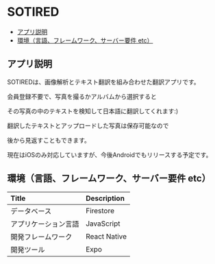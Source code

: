 # SOTIRED

-   [アプリ説明](#explanation)
-   [環境（言語、フレームワーク、サーバー要件 etc）](#dependency)

## <a id="explanation"> アプリ説明 </a>

SOTIREDは、画像解析とテキスト翻訳を組み合わせた翻訳アプリです。

会員登録不要で、写真を撮るかアルバムから選択すると

その写真の中のテキストを検知して日本語に翻訳してくれます:)

翻訳したテキストとアップロードした写真は保存可能なので

後から見返すこともできます。

現在はiOSのみ対応していますが、今後Androidでもリリースする予定です。

## <a id="dependency"> 環境（言語、フレームワーク、サーバー要件 etc） </a>

| Title      | Description |
| :--------- | :---------- |
| データベース     | Firestore |
| アプリケーション言語 | JavaScript |
| 開発フレームワーク  | React Native |
| 開発ツール  | Expo |

